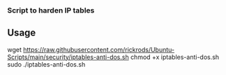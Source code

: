 ### Script to harden IP tables

## Usage
wget https://raw.githubusercontent.com/rickrods/Ubuntu-Scripts/main/security/iptables-anti-dos.sh
chmod +x iptables-anti-dos.sh
sudo ./iptables-anti-dos.sh

